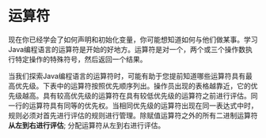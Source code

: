# 运算符

现在你已经学会了如何声明和初始化变量，你可能想知道如何与他们做某事。学习Java编程语言的运算符是开始的好地方。运算符是对一个，两个或三个操作数执行特定操作的特殊符号，然后返回一个结果。

当我们探索Java编程语言的运算符时，可能有助于您提前知道哪些运算符具有最高优先级。下表中的运算符按照优先顺序列出。操作员出现的表格越靠近，它的优先级越高。具有较高优先级的运算符在具有较低优先级的运算符之前进行评估。同一行的运算符具有同等的优先权。当相同优先级的运算符出现在同一表达式中时，规则必须对首先进行评估的规则进行管理。除赋值运算符之外的所有二进制运算符**从左到右进行评估**; 分配运算符从左到右进行评估。